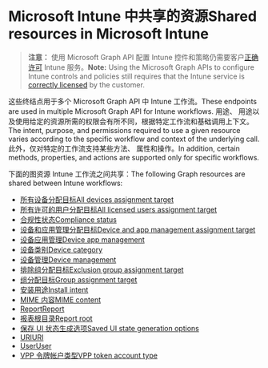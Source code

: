 # <a name="shared-resources-in-microsoft-intune"></a><span data-ttu-id="e0ae2-101">Microsoft Intune 中共享的资源</span><span class="sxs-lookup"><span data-stu-id="e0ae2-101">Shared resources in Microsoft Intune</span></span>

> <span data-ttu-id="e0ae2-102">**注意：** 使用 Microsoft Graph API 配置 Intune 控件和策略仍需要客户[正确许可](https://www.microsoft.com/en-us/cloud-platform/microsoft-intune-pricing) Intune 服务。</span><span class="sxs-lookup"><span data-stu-id="e0ae2-102">**Note:** Using the Microsoft Graph APIs to configure Intune controls and policies still requires that the Intune service is [correctly licensed](https://www.microsoft.com/en-us/cloud-platform/microsoft-intune-pricing) by the customer.</span></span>

<span data-ttu-id="e0ae2-103">这些终结点用于多个 Microsoft Graph API 中 Intune 工作流。</span><span class="sxs-lookup"><span data-stu-id="e0ae2-103">These endpoints are used in multiple Microsoft Graph API for Intune workflows.</span></span>  <span data-ttu-id="e0ae2-104">用途、 用途以及使用给定的资源所需的权限会有所不同，根据特定工作流和基础调用上下文。</span><span class="sxs-lookup"><span data-stu-id="e0ae2-104">The intent, purpose, and permissions required to use a given resource varies according to the specific workflow and context of the underlying call.</span></span>  <span data-ttu-id="e0ae2-105">此外，仅对特定的工作流支持某些方法、 属性和操作。</span><span class="sxs-lookup"><span data-stu-id="e0ae2-105">In addition, certain methods, properties, and actions are supported only for specific workflows.</span></span>

<span data-ttu-id="e0ae2-106">下面的图资源 Intune 工作流之间共享：</span><span class="sxs-lookup"><span data-stu-id="e0ae2-106">The following Graph resources are shared between Intune workflows:</span></span>  

- [<span data-ttu-id="e0ae2-107">所有设备分配目标</span><span class="sxs-lookup"><span data-stu-id="e0ae2-107">All devices assignment target</span></span>](intune_shared_alldevicesassignmenttarget.md)
- [<span data-ttu-id="e0ae2-108">所有许可的用户分配目标</span><span class="sxs-lookup"><span data-stu-id="e0ae2-108">All licensed users assignment target</span></span>](intune_shared_alllicensedusersassignmenttarget.md)
- [<span data-ttu-id="e0ae2-109">合规性状态</span><span class="sxs-lookup"><span data-stu-id="e0ae2-109">Compliance status</span></span>](intune_shared_compliancestatus.md)
- [<span data-ttu-id="e0ae2-110">设备和应用管理分配目标</span><span class="sxs-lookup"><span data-stu-id="e0ae2-110">Device and app management assignment target</span></span>](intune_shared_deviceandappmanagementassignmenttarget.md)
- [<span data-ttu-id="e0ae2-111">设备应用管理</span><span class="sxs-lookup"><span data-stu-id="e0ae2-111">Device app management</span></span>](intune_shared_deviceappmanagement.md)
- [<span data-ttu-id="e0ae2-112">设备类别</span><span class="sxs-lookup"><span data-stu-id="e0ae2-112">Device category</span></span>](intune_shared_devicecategory.md)
- [<span data-ttu-id="e0ae2-113">设备管理</span><span class="sxs-lookup"><span data-stu-id="e0ae2-113">Device management</span></span>](intune_shared_devicemanagement.md)
- [<span data-ttu-id="e0ae2-114">排除组分配目标</span><span class="sxs-lookup"><span data-stu-id="e0ae2-114">Exclusion group assignment target</span></span>](intune_shared_exclusiongroupassignmenttarget.md)
- [<span data-ttu-id="e0ae2-115">组分配目标</span><span class="sxs-lookup"><span data-stu-id="e0ae2-115">Group assignment target</span></span>](intune_shared_groupassignmenttarget.md)
- [<span data-ttu-id="e0ae2-116">安装用途</span><span class="sxs-lookup"><span data-stu-id="e0ae2-116">Install intent</span></span>](intune_shared_installintent.md)
- [<span data-ttu-id="e0ae2-117">MIME 内容</span><span class="sxs-lookup"><span data-stu-id="e0ae2-117">MIME content</span></span>](intune_shared_mimecontent.md)
- [<span data-ttu-id="e0ae2-118">Report</span><span class="sxs-lookup"><span data-stu-id="e0ae2-118">Report</span></span>](intune_shared_report.md)
- [<span data-ttu-id="e0ae2-119">报表根目录</span><span class="sxs-lookup"><span data-stu-id="e0ae2-119">Report root</span></span>](intune_shared_reportroot.md)
- [<span data-ttu-id="e0ae2-120">保存 UI 状态生成选项</span><span class="sxs-lookup"><span data-stu-id="e0ae2-120">Saved UI state generation options</span></span>](intune_shared_saveduistategenerationoptions.md)
- [<span data-ttu-id="e0ae2-121">URI</span><span class="sxs-lookup"><span data-stu-id="e0ae2-121">URI</span></span>](intune_shared_uri.md)
- [<span data-ttu-id="e0ae2-122">User</span><span class="sxs-lookup"><span data-stu-id="e0ae2-122">User</span></span>](intune_shared_user.md)
- [<span data-ttu-id="e0ae2-123">VPP 令牌帐户类型</span><span class="sxs-lookup"><span data-stu-id="e0ae2-123">VPP token account type</span></span>](intune_shared_vpptokenaccounttype.md)
